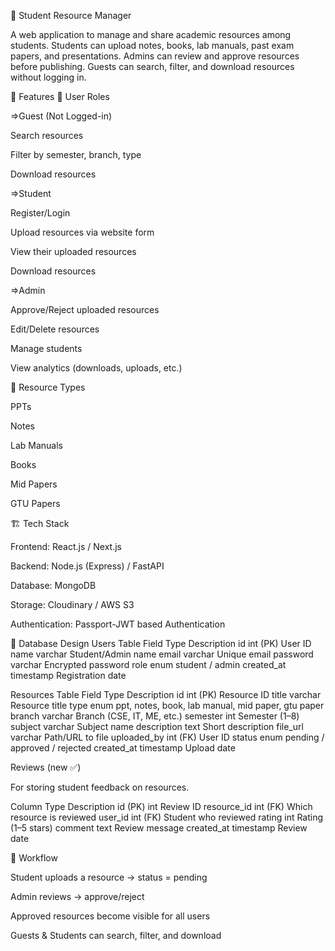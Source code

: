 📘 Student Resource Manager

A web application to manage and share academic resources among students.
Students can upload notes, books, lab manuals, past exam papers, and presentations.
Admins can review and approve resources before publishing.
Guests can search, filter, and download resources without logging in.

🚀 Features
👤 User Roles

=>Guest (Not Logged-in)

Search resources

Filter by semester, branch, type

Download resources

=>Student

Register/Login

Upload resources via website form

View their uploaded resources

Download resources

=>Admin

Approve/Reject uploaded resources

Edit/Delete resources

Manage students

View analytics (downloads, uploads, etc.)

📂 Resource Types

PPTs

Notes

Lab Manuals

Books

Mid Papers

GTU Papers

🏗️ Tech Stack

Frontend: React.js / Next.js

Backend: Node.js (Express) / FastAPI

Database: MongoDB

Storage: Cloudinary / AWS S3  

Authentication: Passport-JWT based Authentication

📑 Database Design
Users Table
Field	    Type	    Description
id	        int (PK)	User ID
name	    varchar	    Student/Admin name
email	    varchar	    Unique email
password	varchar	    Encrypted password
role	    enum	    student / admin
created_at	timestamp	Registration date

Resources Table
Field	    Type	    Description
id	        int (PK)	Resource ID
title	    varchar	    Resource title
type	    enum	    ppt, notes, book, lab manual, mid paper, gtu paper
branch	    varchar	    Branch (CSE, IT, ME, etc.)
semester	int	        Semester (1–8)
subject	    varchar	    Subject name
description	text	    Short description
file_url	varchar	    Path/URL to file
uploaded_by	int (FK)	User ID
status	    enum	    pending / approved / rejected
created_at	timestamp	Upload date

Reviews (new ✅)

For storing student feedback on resources.

Column	        Type	    Description
id (PK)	        int	        Review ID
resource_id	    int (FK)	Which resource is reviewed
user_id	        int (FK)	Student who reviewed
rating	        int	        Rating (1–5 stars)
comment	        text	    Review message
created_at	    timestamp	Review date

🔄 Workflow

Student uploads a resource → status = pending

Admin reviews → approve/reject

Approved resources become visible for all users

Guests & Students can search, filter, and download



